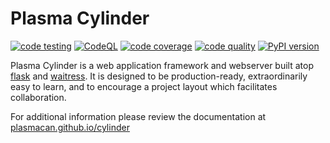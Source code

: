 # Plasma Cylinder

[![code testing](https://github.com/grintor/Hello-Wolrd-CI/actions/workflows/testing.yaml/badge.svg)](https://github.com/grintor/Hello-World-CI/actions/workflows/testing.yaml)
[![CodeQL](https://github.com/grintor/Hello-Wolrd-CI/actions/workflows/codeql.yaml/badge.svg)](https://github.com/grintor/Hello-Wolrd-CI/actions/workflows/codeql.yaml)
[![code coverage](https://img.shields.io/endpoint?url=https://raw.githubusercontent.com/grintor/Hello-Wolrd-CI/main/.repo-shields/covered_shield.json)](.repo-reports/coverage.txt)
[![code quality](https://img.shields.io/endpoint?url=https://raw.githubusercontent.com/grintor/Hello-Wolrd-CI/main/.repo-shields/quality_shield.json)](.repo-reports/pylint-report.txt)
[![PyPI version](https://badge.fury.io/py/cylinder.svg)](https://badge.fury.io/py/cylinder)

Plasma Cylinder is a web application framework and webserver built atop [flask](https://pypi.org/project/Flask/) and
[waitress](https://pypi.org/project/waitress/). It is designed to be production-ready, extraordinarily easy to learn,
and to encourage a project layout which facilitates collaboration.

For additional information please review the documentation at
[plasmacan.github.io/cylinder](https://plasmacan.github.io/cylinder/)
